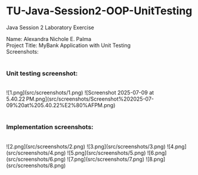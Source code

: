 # TU-Java-Session2-OOP-UnitTesting
Java Session 2 Laboratory Exercise

Name: Alexandra Nichole E. Palma<br>
Project Title: MyBank Application with Unit Testing<br>
Screenshots:<br>
<br>
<h3>Unit testing screenshot:</h3><br>
![1.png](src/screenshots/1.png)
![Screenshot 2025-07-09 at 5.40.22 PM.png](src/screenshots/Screenshot%202025-07-09%20at%205.40.22%E2%80%AFPM.png)
<br>
<br>
<h3>Implementation screenshots:</h3><br>
![2.png](src/screenshots/2.png)
![3.png](src/screenshots/3.png)
![4.png](src/screenshots/4.png)
![5.png](src/screenshots/5.png)
![6.png](src/screenshots/6.png)
![7.png](src/screenshots/7.png)
![8.png](src/screenshots/8.png)
